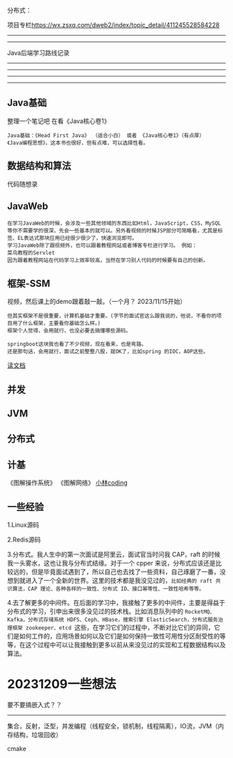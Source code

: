 


分布式：

项目专栏<https://wx.zsxq.com/dweb2/index/topic_detail/411245528584228>






---
---

Java后端学习路线记录

---

---
---
---

## Java基础
整理一个笔记吧 在看《Java核心卷1》

```
Java基础：《Head First Java》 （适合小白） 或者 《Java核心卷1》（有点厚）
《Java编程思想》，这本书也很好，但有点难，可以选择性看。
```
## 数据结构和算法
代码随想录

## JavaWeb
```
在学习JavaWeb的时候，会涉及一些其他领域的东西比如Html，JavaScript，CSS，MySQL等你不需要学的很深，先会一些基本的就可以。另外看视频的时候JSP部分可简略看，尤其是标签、EL表达式那块应用已经很少很少了，快速浏览即可。
学习JavaWeb除了跟视频外，也可以跟着教程网站或者博客专栏进行学习。 例如：
菜鸟教程的Servlet
因为跟着教程网站在代码学习上效率较高，当然在学习别人代码的时候要有自己的创新。
```

## 框架-SSM
视频，然后课上的demo跟着敲一敲。（一个月？ 2023/11/15开始）
```
但其实框架不是很重要，计算机基础才重要。(字节的面试官这么跟我说的，他说，不看你的项目用了什么框架，主要看你基础怎么样。)
框架个人觉得，会用就行，也没必要去搞懂哪些源码。

springboot这块我也看了不少视频，现在看来，也是弯路。
还是那句话，会用就行，面试之前整整八股，就OK了，比如spring 的IOC，AOP这些。
```
[读文档](https://articles.zsxq.com/id_xjmxvw9st7fz.html)


## 并发

## JVM

## 分布式


## 计基
《图解操作系统》 《图解网络》
<a href="https://xiaolincoding.com/" targrt="_blank">小林coding</a><br>






## 一些经验
1.Linux源码

2.Redis源码

3.分布式。我人生中的第一次面试是阿里云，面试官当时问我 CAP，raft 的时候我一头雾水，这也让我与分布式结缘。对于一个 cpper 来说，分布式应该还是比较远的，但是毕竟面试遇到了，所以自己也去找了一些资料，自己琢磨了一番，没想到就进入了一个全新的世界。这里的技术都是我没见过的，`比如经典的 raft 共识算法，CAP 理论、各种各样的一致性、分布式 ID、接口幂等性、一致性哈希等等。`


4.去了解更多的中间件。在后面的学习中，我接触了更多的中间件，主要是得益于分布式的学习，引申出来很多没见过的技术栈。比如消息队列中的 `RocketMQ、Kafka，分布式存储系统 HDFS、Ceph、HBase，搜索引擎 ElasticSearch，分布式服务治理框架 zookeeper、etcd `这些，在学习它们的过程中，不断对比它们的异同，它们是如何工作的，应用场景如何以及它们是如何保持一致性可用性分区耐受性的等等，在这个过程中可以让我接触到更多以前从来没见过的实现和工程数据结构以及算法。




# 20231209一些想法
要不要搞嵌入式？？

---

集合，反射，泛型，并发编程（线程安全，锁机制，线程隔离），IO流，JVM（内存结构，垃圾回收）

cmake